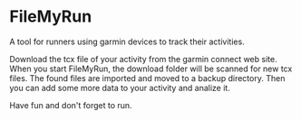 # FileMyRun
A tool for runners using garmin devices to track their activities. 

Download the tcx file of your activity from the garmin connect web site.
When you start FileMyRun, the download folder will be scanned for new
tcx files. The found files are imported and moved to a backup directory.
Then you can add some more data to your activity and analize it.

Have fun and don't forget to run.

